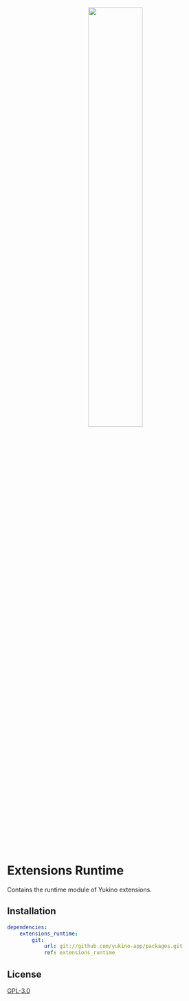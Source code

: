 <br />

<p align="center">
    <img src="https://github.com/yukino-app/yukino/raw/next/media/large.png" width="50%">
</p>

# Extensions Runtime

Contains the runtime module of Yukino extensions.

## Installation

```yaml
dependencies:
    extensions_runtime:
        git:
            url: git://github.com/yukino-app/packages.git
            ref: extensions_runtime
```

## License

[GPL-3.0](./LICENSE)
